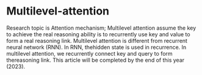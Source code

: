 # Multilevel-attention

Research topic is Attention mechanism; 
Multilevel attention assume the key to achieve the real reasoning ability is to recurrently use key and value to form a real reasoning link. Multilevel attention is different from recurrent neural network (RNN). In RNN, thehidden state is used in recurrence. In multilevel attention, we recurrently connect key and query to form thereasoning link. This article will be
completed by the end of this year (2023).
